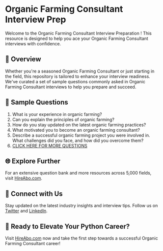 # Organic Farming Consultant Interview Prep

Welcome to the Organic Farming Consultant Interview Preparation ! This resource is designed to help you ace your Organic Farming Consultant interviews with confidence.

## 🚀 Overview

Whether you're a seasoned Organic Farming Consultant or just starting in the field, this repository is tailored to enhance your interview readiness. We've curated a set of sample questions commonly asked in Organic Farming Consultant interviews to help you prepare and succeed.

## 📝 Sample Questions

1. What is your experience in organic farming?
2. Can you explain the principles of organic farming?
3. How do you stay updated on the latest organic farming practices?
4. What motivated you to become an organic farming consultant?
5. Describe a successful organic farming project you were involved in. What challenges did you face, and how did you overcome them?
6. [CLICK HERE FOR MORE QUESTIONS](https://hireabo.com/job/10_0_14/Organic%20Farming%20Consultant)

## 🌐 Explore Further

For an extensive question bank and more resources across 5,000 fields, visit [HireAbo.com](https://www.hireabo.com).

## 📱 Connect with Us

Stay updated on the latest industry insights and interview tips. Follow us on [Twitter](https://twitter.com/hireabo) and [LinkedIn](https://www.linkedin.com/in/hire-abo-3609972a8/).

## 🚀 Ready to Elevate Your Python Career?

Visit [HireAbo.com](https://www.hireabo.com) now and take the first step towards a successful Organic Farming Consultant career!